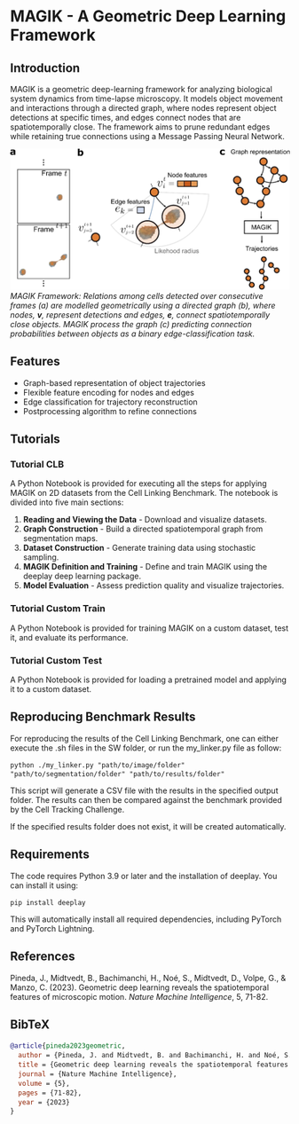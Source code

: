 # MAGIK - A Geometric Deep Learning Framework

## Introduction

MAGIK is a geometric deep-learning framework for analyzing biological system dynamics from time-lapse microscopy. It models object movement and interactions through a directed graph, where nodes represent object detections at specific times, and edges connect nodes that are spatiotemporally close. The framework aims to prune redundant edges while retaining true connections using a Message Passing Neural Network.

![MAGIK Framework](MAGIK.png)
_MAGIK Framework: Relations among cells detected over consecutive frames (a) are modelled geometrically using a directed graph (b), where nodes, **v**, represent detections and edges, **e**, connect spatiotemporally close objects. MAGIK process the graph (c) predicting connection probabilities between objects as a binary edge-classification task._

## Features

- Graph-based representation of object trajectories
- Flexible feature encoding for nodes and edges
- Edge classification for trajectory reconstruction
- Postprocessing algorithm to refine connections

## Tutorials

### Tutorial CLB
A Python Notebook is provided for executing all the steps for applying MAGIK on 2D datasets from the Cell Linking Benchmark. The notebook is divided into five main sections:

1. **Reading and Viewing the Data** - Download and visualize datasets.
2. **Graph Construction** - Build a directed spatiotemporal graph from segmentation maps.
3. **Dataset Construction** - Generate training data using stochastic sampling.
4. **MAGIK Definition and Training** - Define and train MAGIK using the deeplay deep learning package.
5. **Model Evaluation** - Assess prediction quality and visualize trajectories.

### Tutorial Custom Train
A Python Notebook is provided for training MAGIK on a custom dataset, test it, and evaluate its performance.

### Tutorial Custom Test
A Python Notebook is provided for loading a pretrained model and applying it to a custom dataset.

## Reproducing Benchmark Results

For reproducing the results of the Cell Linking Benchmark, one can either execute the .sh files in the SW folder, or run the my_linker.py file as follow:

```
python ./my_linker.py "path/to/image/folder" "path/to/segmentation/folder" "path/to/results/folder"
```

This script will generate a CSV file with the results in the specified output folder. The results can then be compared against the benchmark provided by the Cell Tracking Challenge.

If the specified results folder does not exist, it will be created automatically.

## Requirements

The code requires Python 3.9 or later and the installation of deeplay. You can install it using:

```
pip install deeplay
```

This will automatically install all required dependencies, including PyTorch and PyTorch Lightning.

## References

Pineda, J., Midtvedt, B., Bachimanchi, H., Noé, S., Midtvedt, D., Volpe, G., & Manzo, C. (2023). Geometric deep learning reveals the spatiotemporal features of microscopic motion. _Nature Machine Intelligence_, 5, 71-82.

## BibTeX

```bibtex
@article{pineda2023geometric,
  author = {Pineda, J. and Midtvedt, B. and Bachimanchi, H. and Noé, S. and Midtvedt, D. and Volpe, G. and Manzo, C.},
  title = {Geometric deep learning reveals the spatiotemporal features of microscopic motion},
  journal = {Nature Machine Intelligence},
  volume = {5},
  pages = {71-82},
  year = {2023}
}
```
